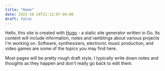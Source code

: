 ```yaml
---
title: "Home"
date: 2022-10-24T21:13:07-04:00
draft: false
---
```


Hello, this site is created with [Hugo](https://gohugo.io) - a static site generator written in Go. Its content will include information, notes and ramblings about various projects I'm working on. Software, synthesizers, electronic music production, and video games are some of the topics you may find here.

Most pages will be pretty rough draft style, I typically write down notes and thoughts as they happen and don't really go back to edit them.
